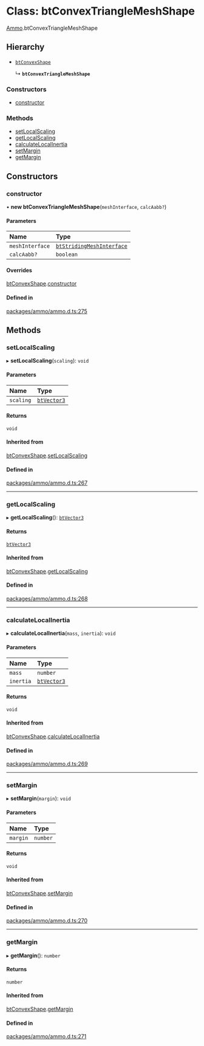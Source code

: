 # Class: btConvexTriangleMeshShape

[Ammo](../modules/Ammo.md).btConvexTriangleMeshShape

## Hierarchy

- [`btConvexShape`](Ammo.btConvexShape.md)

  ↳ **`btConvexTriangleMeshShape`**

### Constructors

- [constructor](Ammo.btConvexTriangleMeshShape.md#constructor)

### Methods

- [setLocalScaling](Ammo.btConvexTriangleMeshShape.md#setlocalscaling)
- [getLocalScaling](Ammo.btConvexTriangleMeshShape.md#getlocalscaling)
- [calculateLocalInertia](Ammo.btConvexTriangleMeshShape.md#calculatelocalinertia)
- [setMargin](Ammo.btConvexTriangleMeshShape.md#setmargin)
- [getMargin](Ammo.btConvexTriangleMeshShape.md#getmargin)

## Constructors

### constructor

• **new btConvexTriangleMeshShape**(`meshInterface`, `calcAabb?`)

#### Parameters

| Name | Type |
| :------ | :------ |
| `meshInterface` | [`btStridingMeshInterface`](Ammo.btStridingMeshInterface.md) |
| `calcAabb?` | `boolean` |

#### Overrides

[btConvexShape](Ammo.btConvexShape.md).[constructor](Ammo.btConvexShape.md#constructor)

#### Defined in

[packages/ammo/ammo.d.ts:275](https://github.com/Orillusion/orillusion/blob/main/packages/ammo/ammo.d.ts#L275)

## Methods

### setLocalScaling

▸ **setLocalScaling**(`scaling`): `void`

#### Parameters

| Name | Type |
| :------ | :------ |
| `scaling` | [`btVector3`](Ammo.btVector3.md) |

#### Returns

`void`

#### Inherited from

[btConvexShape](Ammo.btConvexShape.md).[setLocalScaling](Ammo.btConvexShape.md#setlocalscaling)

#### Defined in

[packages/ammo/ammo.d.ts:267](https://github.com/Orillusion/orillusion/blob/main/packages/ammo/ammo.d.ts#L267)

___

### getLocalScaling

▸ **getLocalScaling**(): [`btVector3`](Ammo.btVector3.md)

#### Returns

[`btVector3`](Ammo.btVector3.md)

#### Inherited from

[btConvexShape](Ammo.btConvexShape.md).[getLocalScaling](Ammo.btConvexShape.md#getlocalscaling)

#### Defined in

[packages/ammo/ammo.d.ts:268](https://github.com/Orillusion/orillusion/blob/main/packages/ammo/ammo.d.ts#L268)

___

### calculateLocalInertia

▸ **calculateLocalInertia**(`mass`, `inertia`): `void`

#### Parameters

| Name | Type |
| :------ | :------ |
| `mass` | `number` |
| `inertia` | [`btVector3`](Ammo.btVector3.md) |

#### Returns

`void`

#### Inherited from

[btConvexShape](Ammo.btConvexShape.md).[calculateLocalInertia](Ammo.btConvexShape.md#calculatelocalinertia)

#### Defined in

[packages/ammo/ammo.d.ts:269](https://github.com/Orillusion/orillusion/blob/main/packages/ammo/ammo.d.ts#L269)

___

### setMargin

▸ **setMargin**(`margin`): `void`

#### Parameters

| Name | Type |
| :------ | :------ |
| `margin` | `number` |

#### Returns

`void`

#### Inherited from

[btConvexShape](Ammo.btConvexShape.md).[setMargin](Ammo.btConvexShape.md#setmargin)

#### Defined in

[packages/ammo/ammo.d.ts:270](https://github.com/Orillusion/orillusion/blob/main/packages/ammo/ammo.d.ts#L270)

___

### getMargin

▸ **getMargin**(): `number`

#### Returns

`number`

#### Inherited from

[btConvexShape](Ammo.btConvexShape.md).[getMargin](Ammo.btConvexShape.md#getmargin)

#### Defined in

[packages/ammo/ammo.d.ts:271](https://github.com/Orillusion/orillusion/blob/main/packages/ammo/ammo.d.ts#L271)
